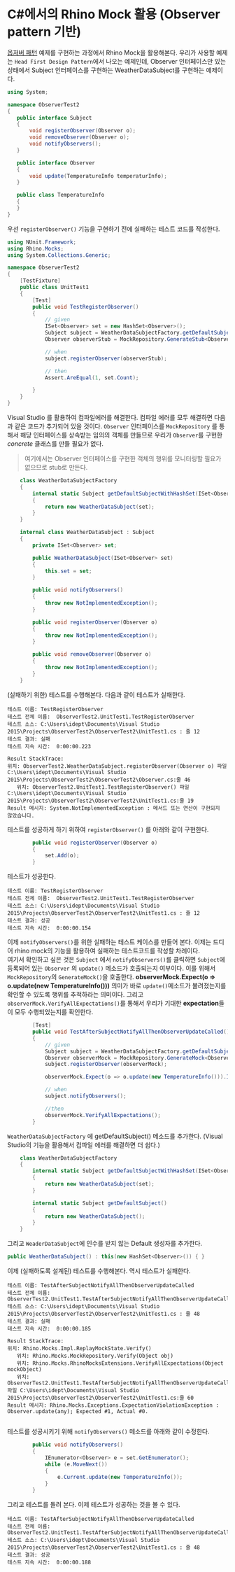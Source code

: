 # C#에서의 Rhino Mock 활용 (Observer pattern 기반)

[옵저버 패턴](https://ko.wikipedia.org/wiki/%EC%98%B5%EC%84%9C%EB%B2%84_%ED%8C%A8%ED%84%B4) 예제를 구현하는 과정에서 Rhino Mock을 활용해본다.
우리가 사용할 예제는 `Head First Design Pattern`에서 나오는 예제인데,
Observer 인터페이스만 있는 상태에서
Subject 인터페이스를 구현하는 WeatherDataSubject를 구현하는 예제이다.

 ```c#
using System;

namespace ObserverTest2
{
    public interface Subject
    {
        void registerObserver(Observer o);
        void removeObserver(Observer o);
        void notifyObservers();
    }

    public interface Observer
    {
        void update(TemperatureInfo temperaturInfo);
    }

    public class TemperatureInfo
    {
    }
}
```

우선 `registerObserver()` 기능을 구현하기 전에 실패하는 테스트 코드를 작성한다.

``` C#
using NUnit.Framework;
using Rhino.Mocks;
using System.Collections.Generic;

namespace ObserverTest2
{
    [TestFixture]
    public class UnitTest1
    {
        [Test] 
        public void TestRegisterObserver()
        {
            // given
            ISet<Observer> set = new HashSet<Observer>();
            Subject subject = WeatherDataSubjectFactory.getDefaultSubjectWithHashSet(set);
            Observer observerStub = MockRepository.GenerateStub<Observer>();

            // when
            subject.registerObserver(observerStub);

            // then
            Assert.AreEqual(1, set.Count);

        }
    }
}
```

Visual Studio 를 활용하여 컴파일에러를 해결한다.
컴파일 에러를 모두 해결하면 다음과 같은 코드가 추가되어 있을 것이다.
`Observer` 인터페이스를 `MockRepository` 를 통해서 해당 인터페이스를 상속받는
임의의 객체를 만들므로 우리가 `Observer`를 구현한 *concrete* 클래스를 만들 필요가 없다.
> 여기에서는 Observer 인터페이스를 구현한 객체의 행위를 모니터링할 필요가 없으므로 stub로 만든다.

``` C#
    class WeatherDataSubjectFactory
    {
        internal static Subject getDefaultSubjectWithHashSet(ISet<Observer> set)
        {
            return new WeatherDataSubject(set);
        }
    }

    internal class WeatherDataSubject : Subject
    {
        private ISet<Observer> set;

        public WeatherDataSubject(ISet<Observer> set)
        {
            this.set = set;
        }

        public void notifyObservers()
        {
            throw new NotImplementedException();
        }

        public void registerObserver(Observer o)
        {
            throw new NotImplementedException();
        }

        public void removeObserver(Observer o)
        {
            throw new NotImplementedException();
        }
    }
```

(실패하기 위한) 테스트를 수행해본다. 
다음과 같이 테스트가 실패한다.

```
테스트 이름:	TestRegisterObserver
테스트 전체 이름:	ObserverTest2.UnitTest1.TestRegisterObserver
테스트 소스:	C:\Users\idept\Documents\Visual Studio 2015\Projects\ObserverTest2\ObserverTest2\UnitTest1.cs : 줄 12
테스트 결과:	실패
테스트 지속 시간:	0:00:00.223

Result StackTrace:	
위치: ObserverTest2.WeatherDataSubject.registerObserver(Observer o) 파일 C:\Users\idept\Documents\Visual Studio 2015\Projects\ObserverTest2\ObserverTest2\Observer.cs:줄 46
   위치: ObserverTest2.UnitTest1.TestRegisterObserver() 파일 C:\Users\idept\Documents\Visual Studio 2015\Projects\ObserverTest2\ObserverTest2\UnitTest1.cs:줄 19
Result 메시지:	System.NotImplementedException : 메서드 또는 연산이 구현되지 않았습니다.
```

테스트를 성공하게 하기 위하여 `registerObserver()` 를 아래와 같이 구현한다.

```C#
        public void registerObserver(Observer o)
        {
            set.Add(o);
        }
```

테스트가 성공한다.
```
테스트 이름:	TestRegisterObserver
테스트 전체 이름:	ObserverTest2.UnitTest1.TestRegisterObserver
테스트 소스:	C:\Users\idept\Documents\Visual Studio 2015\Projects\ObserverTest2\ObserverTest2\UnitTest1.cs : 줄 12
테스트 결과:	성공
테스트 지속 시간:	0:00:00.154
```

이제 `notifyObservers()`를 위한 실패하는 테스트 케이스를 만들어 본다.
이제는 드디어 rhino mock의 기능을 활용하여 실패하는 테스트코드를 작성할 차례이다.	
여기서 확인하고 싶은 것은 `Subject` 에서 `notifyObservers()`를 클릭하면
`Subject`에 등록되어 있는 `Observer` 의 `update()` 메소드가 호출되는지 여부이다.
이를 위해서 `MockRepository`의 `GenerateMock()`을 호출한다.
**observerMock.Expect(o => o.update(new TemperatureInfo()))** 의미가 바로 `update()`메소드가 불려졌는지를 확인할 수 있도록 행위를 추적하라는 의미이다.
그리고 `observerMock.VerifyAllExpectations()`를 통해서 우리가 기대한 **expectation**들이 모두 수행되었는지를 확인한다.

```C#
        [Test]
        public void TestAfterSubjectNotifyAllThenObserverUpdateCalled()
        {
            // given
            Subject subject = WeatherDataSubjectFactory.getDefaultSubject();
            Observer observerMock = MockRepository.GenerateMock<Observer>();
            subject.registerObserver(observerMock);

            observerMock.Expect(o => o.update(new TemperatureInfo())).IgnoreArguments();

            // when
            subject.notifyObservers();

            //then
            observerMock.VerifyAllExpectations();
        }


```		


`WeatherDataSubjectFactory` 에 getDefaultSubject() 메소드를 추가한다.
(Visual Studio의 기능을 활용해서 컴파일 에러를 해결하면 더 쉽다.)

```C#
    class WeatherDataSubjectFactory
    {
        internal static Subject getDefaultSubjectWithHashSet(ISet<Observer> set)
        {
            return new WeatherDataSubject(set);
        }

        internal static Subject getDefaultSubject()
        {
            return new WeatherDataSubject();
        }
    }
```

그리고 `WeaderDataSubject`에 인수를 받지 않는 Default 생성자를 추가한다.
```C#
public WeatherDataSubject() : this(new HashSet<Observer>()) { }
```

이제 (실패하도록 설계된) 테스트를 수행해본다.
역시 테스트가 실패한다.

```
테스트 이름:	TestAfterSubjectNotifyAllThenObserverUpdateCalled
테스트 전체 이름:	ObserverTest2.UnitTest1.TestAfterSubjectNotifyAllThenObserverUpdateCalled
테스트 소스:	C:\Users\idept\Documents\Visual Studio 2015\Projects\ObserverTest2\ObserverTest2\UnitTest1.cs : 줄 48
테스트 결과:	실패
테스트 지속 시간:	0:00:00.185

Result StackTrace:	
위치: Rhino.Mocks.Impl.ReplayMockState.Verify()
   위치: Rhino.Mocks.MockRepository.Verify(Object obj)
   위치: Rhino.Mocks.RhinoMocksExtensions.VerifyAllExpectations(Object mockObject)
   위치: ObserverTest2.UnitTest1.TestAfterSubjectNotifyAllThenObserverUpdateCalled() 파일 C:\Users\idept\Documents\Visual Studio 2015\Projects\ObserverTest2\ObserverTest2\UnitTest1.cs:줄 60
Result 메시지:	Rhino.Mocks.Exceptions.ExpectationViolationException : Observer.update(any); Expected #1, Actual #0.


```

테스트를 성공시키기 위해 `notifyObservers()` 메소드를 아래와 같이 수정한다.

```C#
        public void notifyObservers()
        {
            IEnumerator<Observer> e = set.GetEnumerator();
            while (e.MoveNext())
            {
                e.Current.update(new TemperatureInfo());
            }
        }
```

그리고 테스트를 돌려 본다.
이제 테스트가 성공하는 것을 볼 수 있다.
```
테스트 이름:	TestAfterSubjectNotifyAllThenObserverUpdateCalled
테스트 전체 이름:	ObserverTest2.UnitTest1.TestAfterSubjectNotifyAllThenObserverUpdateCalled
테스트 소스:	C:\Users\idept\Documents\Visual Studio 2015\Projects\ObserverTest2\ObserverTest2\UnitTest1.cs : 줄 48
테스트 결과:	성공
테스트 지속 시간:	0:00:00.188
```

